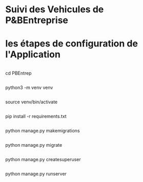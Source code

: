 # Suivi des Vehicules de P&BEntreprise

# les étapes de configuration de l'Application
```
```
cd PBEntrep
```
```
python3 -m venv venv
```
```
source venv/bin/activate
```
```
pip install -r requirements.txt
```
```
python manage.py makemigrations
```
```
python manage.py migrate
```
```
python manage.py createsuperuser
```
```
python manage.py runserver
```









